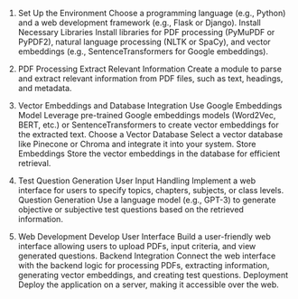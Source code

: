 1. Set Up the Environment
Choose a programming language (e.g., Python) and a web development framework (e.g., Flask or Django).
Install Necessary Libraries
Install libraries for PDF processing (PyMuPDF or PyPDF2), natural language processing (NLTK or SpaCy), and vector embeddings (e.g., SentenceTransformers for Google embeddings).

2. PDF Processing
Extract Relevant Information
Create a module to parse and extract relevant information from PDF files, such as text, headings, and metadata.

3. Vector Embeddings and Database Integration
Use Google Embeddings Model
Leverage pre-trained Google embeddings models (Word2Vec, BERT, etc.) or SentenceTransformers to create vector embeddings for the extracted text.
Choose a Vector Database
Select a vector database like Pinecone or Chroma and integrate it into your system.
Store Embeddings
Store the vector embeddings in the database for efficient retrieval.

4. Test Question Generation
User Input Handling
Implement a web interface for users to specify topics, chapters, subjects, or class levels.
Question Generation
Use a language model (e.g., GPT-3) to generate objective or subjective test questions based on the retrieved information.

5. Web Development
Develop User Interface
Build a user-friendly web interface allowing users to upload PDFs, input criteria, and view generated questions.
Backend Integration
Connect the web interface with the backend logic for processing PDFs, extracting information, generating vector embeddings, and creating test questions.
Deployment
Deploy the application on a server, making it accessible over the web.







